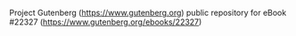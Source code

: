 Project Gutenberg (https://www.gutenberg.org) public repository for eBook #22327 (https://www.gutenberg.org/ebooks/22327)
